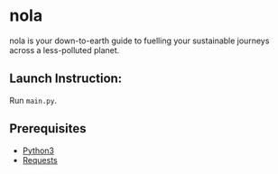 # nola

nola is your down-to-earth guide to fuelling your sustainable journeys across a less-polluted planet.



## Launch Instruction:

Run `main.py`.



## Prerequisites

- [Python3](https://www.python.org/downloads/)
- [Requests](https://docs.python-requests.org/en/latest/)
